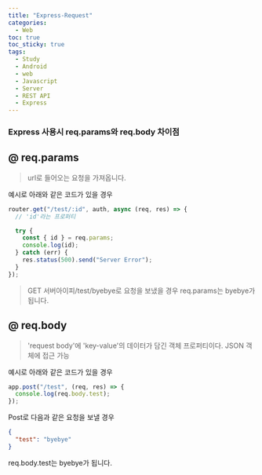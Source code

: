 ```yaml
---
title: "Express-Request"
categories:
  - Web
toc: true
toc_sticky: true
tags:
  - Study
  - Android
  - web
  - Javascript
  - Server
  - REST API
  - Express
---
```


### Express 사용시 req.params와 req.body 차이점

## @ req.params

> url로 들어오는 요청을 가져옵니다.

예시로 아래와 같은 코드가 있을 경우

```javascript
router.get("/test/:id", auth, async (req, res) => {
  // 'id'라는 프로퍼티

  try {
    const { id } = req.params;
    console.log(id);
  } catch (err) {
    res.status(500).send("Server Error");
  }
});
```

> GET 서버아이피/test/byebye로 요청을 보냈을 경우 req.params는 byebye가 됩니다.

## @ req.body

> 'request body'에 'key-value'의 데이터가 담긴 객체 프로퍼티이다. JSON 객체에 접근 가능

예시로 아래와 같은 코드가 있을 경우

```javascript
app.post("/test", (req, res) => {
  console.log(req.body.test);
});
```

Post로 다음과 같은 요청을 보낼 경우

```json
{
  "test": "byebye"
}
```

req.body.test는 byebye가 됩니다.

